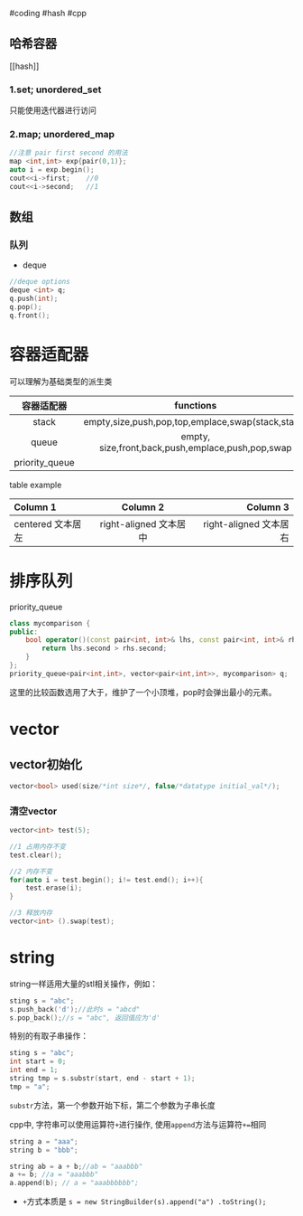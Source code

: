 #coding #hash #cpp
## 哈希容器
[[hash]]
### 1.set; unordered_set
只能使用迭代器进行访问
### 2.map; unordered_map
```cpp
//注意 pair first second 的用法
map <int,int> exp{pair(0,1)};
auto i = exp.begin();
cout<<i->first;    //0
cout<<i->second;   //1
```

## 数组
### 队列
- deque 
```cpp
//deque options
deque <int> q;
q.push(int);
q.pop();
q.front();
```

# 容器适配器
可以理解为基础类型的派生类

| 容器适配器 |                        functions                        |     |
| :---: | :-----------------------------------------------------: | --- |
| stack | empty,size,push,pop,top,emplace,swap(stack<T>,stack<T>) |     |
queue  |  empty, size,front,back,push,emplace,push,pop,swap
priority_queue  | 





table example    

| Column 1 | Column 2  |	Column 3 |
|:--------| :---------:|--------:|
| centered 文本居左 | right-aligned 文本居中 |right-aligned 文本居右|

# 排序队列

priority_queue   
```cpp
class mycomparison {
public:
    bool operator()(const pair<int, int>& lhs, const pair<int, int>& rhs) {
        return lhs.second > rhs.second;
    }
};
priority_queue<pair<int,int>, vector<pair<int,int>>, mycomparison> q;

```

这里的比较函数选用了大于，维护了一个小顶堆，pop时会弹出最小的元素。


# vector
## vector初始化
```cpp
vector<bool> used(size/*int size*/, false/*datatype initial_val*/);
```


### 清空vector
```cpp
vector<int> test(5);

//1 占用内存不变
test.clear();

//2 内存不变
for(auto i = test.begin(); i!= test.end(); i++){
	test.erase(i);
}

//3 释放内存
vector<int> ().swap(test);
```


# string
string一样适用大量的stl相关操作，例如：
```cpp
sting s = "abc";
s.push_back('d');//此时s = "abcd"
s.pop_back();//s = "abc", 返回值应为'd'
```
特别的有取子串操作：
```cpp
sting s = "abc";
int start = 0;
int end = 1;
string tmp = s.substr(start, end - start + 1);
tmp = "a";
```
`substr`方法，第一个参数开始下标，第二个参数为子串长度
				
cpp中, 字符串可以使用运算符`+`进行操作, 使用`append`方法与运算符`+=`相同
```cpp
string a = "aaa";
string b = "bbb";

string ab = a + b;//ab = "aaabbb"
a += b; //a = "aaabbb"
a.append(b); // a = "aaabbbbbb";
```
- `+`方式本质是 `s = new StringBuilder(s).append("a") .toString();`